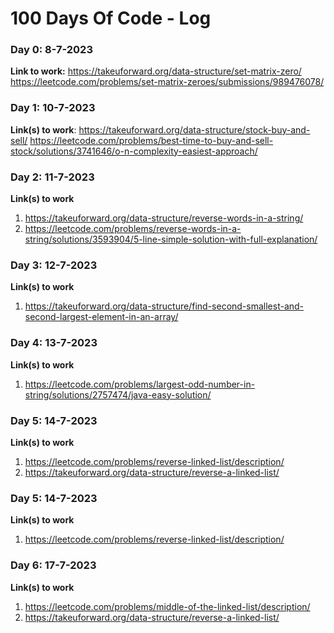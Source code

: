 # 100 Days Of Code - Log

### Day 0: 8-7-2023

**Link to work:** https://takeuforward.org/data-structure/set-matrix-zero/
https://leetcode.com/problems/set-matrix-zeroes/submissions/989476078/

### Day 1: 10-7-2023

**Link(s) to work**: 
https://takeuforward.org/data-structure/stock-buy-and-sell/
https://leetcode.com/problems/best-time-to-buy-and-sell-stock/solutions/3741646/o-n-complexity-easiest-approach/


### Day 2: 11-7-2023

**Link(s) to work**
1. https://takeuforward.org/data-structure/reverse-words-in-a-string/
2. https://leetcode.com/problems/reverse-words-in-a-string/solutions/3593904/5-line-simple-solution-with-full-explanation/


### Day 3: 12-7-2023

**Link(s) to work**
1. https://takeuforward.org/data-structure/find-second-smallest-and-second-largest-element-in-an-array/


### Day 4: 13-7-2023

**Link(s) to work**
1. https://leetcode.com/problems/largest-odd-number-in-string/solutions/2757474/java-easy-solution/


### Day 5: 14-7-2023

**Link(s) to work**
1. https://leetcode.com/problems/reverse-linked-list/description/
2. https://takeuforward.org/data-structure/reverse-a-linked-list/

### Day 5: 14-7-2023

**Link(s) to work**
1. https://leetcode.com/problems/reverse-linked-list/description/

### Day 6: 17-7-2023

**Link(s) to work**
1. https://leetcode.com/problems/middle-of-the-linked-list/description/
2. https://takeuforward.org/data-structure/reverse-a-linked-list/
